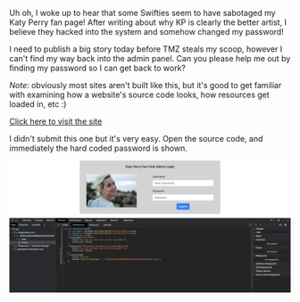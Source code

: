 Uh oh, I woke up to hear that some Swifties seem to have sabotaged my Katy Perry fan page! After writing about why KP is clearly the better artist, I believe they hacked into the system and somehow changed my password!

I need to publish a big story today before TMZ steals my scoop, however I can't find my way back into the admin panel. Can you please help me out by finding my password so I can get back to work?

*Note:* obviously most sites aren't built like this, but it's good to get familiar with examining how a website's source code looks, how resources get loaded in, etc :)

[Click here to visit the site](https://metaproblems.com/a3263ca2855a26f06bd679ac3e240af9/)

I didn't submit this one but it's very easy. Open the source code, and immediately the hard coded password is shown. 

![rs](rs.png)

